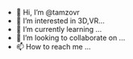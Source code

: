 - 👋 Hi, I’m @tamzovr
- 👀 I’m interested in 3D,VR...
- 🌱 I’m currently learning ...
- 💞️ I’m looking to collaborate on ...
- 📫 How to reach me ...

<!---
tamzovr/tamzovr is a ✨ special ✨ repository because its `README.md` (this file) appears on your GitHub profile.
You can click the Preview link to take a look at your changes.
--->
